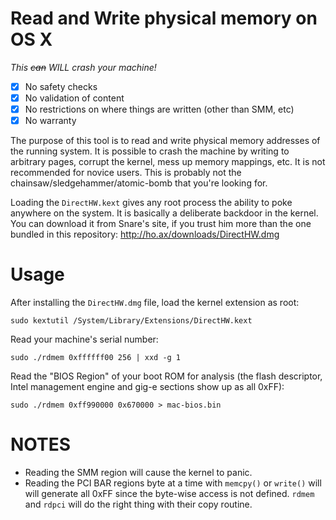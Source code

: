 
Read and Write physical memory on OS X
===

*This ~~can~~ _WILL_ crash your machine!*

- [X] No safety checks
- [X] No validation of content
- [X] No restrictions on where things are written (other than SMM, etc)
- [X] No warranty

The purpose of this tool is to read and write physical memory addresses
of the running system.  It is possible to crash the machine by writing
to arbitrary pages, corrupt the kernel, mess up memory mappings, etc.
It is not recommended for novice users. This is probably not the
chainsaw/sledgehammer/atomic-bomb that you're looking for.

Loading the `DirectHW.kext` gives any root process the ability to
poke anywhere on the system.  It is basically a deliberate backdoor
in the kernel.  You can download it from Snare's site, if you trust him
more than the one bundled in this repository:
http://ho.ax/downloads/DirectHW.dmg

Usage
===

After installing the `DirectHW.dmg` file, load the kernel extension
as root:

    sudo kextutil /System/Library/Extensions/DirectHW.kext

Read your machine's serial number:

    sudo ./rdmem 0xffffff00 256 | xxd -g 1

Read the "BIOS Region" of your boot ROM for analysis (the flash descriptor,
Intel management engine and gig-e sections show up as all 0xFF):

    sudo ./rdmem 0xff990000 0x670000 > mac-bios.bin
    

NOTES
===

* Reading the SMM region will cause the kernel to panic.
* Reading the PCI BAR regions byte at a time with `memcpy()` or `write()`
will will generate all 0xFF since the byte-wise access is not defined.
`rdmem` and `rdpci` will do the right thing with their copy routine.

